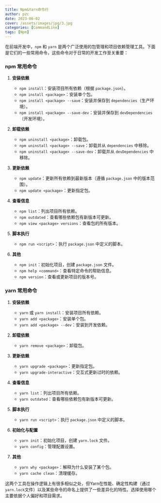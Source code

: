 ```yaml
---
title: Npm&Yarn命令行
author: pzc
date: 2023-06-02
cover: /assets/images/jpg/3.jpg
categories: [CommandLine]
tags: [Npm]
---
```

在前端开发中，`npm` 和 `yarn` 是两个广泛使用的包管理和项目依赖管理工具。下面是它们的一些常用命令，这些命令对于日常的开发工作至关重要：

### npm 常用命令

1. **安装依赖**
   - `npm install`：安装项目所有依赖（根据 `package.json`）。
   - `npm install <package>`：安装单个包。
   - `npm install <package> --save`：安装并保存到 `dependencies`（生产环境）。
   - `npm install <package> --save-dev`：安装并保存到 `devDependencies`（开发环境）。

2. **卸载依赖**
   - `npm uninstall <package>`：卸载包。
   - `npm uninstall <package> --save`：卸载并从 `dependencies` 中移除。
   - `npm uninstall <package> --save-dev`：卸载并从 `devDependencies` 中移除。

3. **更新依赖**
   - `npm update`：更新所有依赖到最新版本（遵循 `package.json` 中的版本范围）。
   - `npm update <package>`：更新指定包。

4. **查看信息**
   - `npm list`：列出项目所有依赖。
   - `npm outdated`：查看哪些依赖包有新版本可更新。
   - `npm view <package> versions`：查看包的所有版本。

5. **脚本执行**
   - `npm run <script>`：执行 `package.json` 中定义的脚本。

6. **其他**
   - `npm init`：初始化项目，创建 `package.json` 文件。
   - `npm help <command>`：查看特定命令的帮助信息。
   - `npm version`：查看或更新项目的版本号。

### yarn 常用命令

1. **安装依赖**
   - `yarn` 或 `yarn install`：安装项目所有依赖。
   - `yarn add <package>`：安装单个包。
   - `yarn add <package> --dev`：安装到开发依赖。

2. **卸载依赖**
   - `yarn remove <package>`：卸载包。

3. **更新依赖**
   - `yarn upgrade <package>`：更新指定包。
   - `yarn upgrade-interactive`：交互式更新过时的依赖。

4. **查看信息**
   - `yarn list`：列出项目所有依赖。
   - `yarn outdated`：查看哪些依赖包有新版本可更新。

5. **脚本执行**
   - `yarn run <script>`：执行 `package.json` 中定义的脚本。

6. **初始化与配置**
   - `yarn init`：初始化项目，创建 `yarn.lock` 文件。
   - `yarn config`：管理配置设置。

7. **其他**
   - `yarn why <package>`：解释为什么安装了某个包。
   - `yarn cache clean`：清理缓存。

这两个工具在操作逻辑上有很多相似之处，但Yarn在性能、确定性构建（通过`yarn.lock`文件）以及某些命令的命名上提供了一些差异化的特性。选择使用哪个主要依据个人偏好和项目需求。